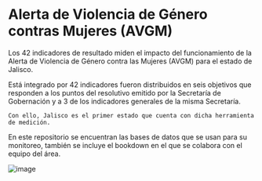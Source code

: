 # Alerta de Violencia de Género contras Mujeres (AVGM)

Los 42 indicadores de resultado miden el impacto del funcionamiento de la Alerta de Violencia de Género contra las Mujeres (AVGM) para el estado de Jalisco. 

Está integrado por 42 indicadores fueron distribuidos en seis objetivos que responden a los puntos del resolutivo emitido por la Secretaría de Gobernación y a 3 de los indicadores generales de la misma Secretaría. 

```
Con ello, Jalisco es el primer estado que cuenta con dicha herramienta de medición.
```

En este repositorio se encuentran las bases de datos que se usan para su monitoreo, también se incluye el bookdown en el que se colabora con el equipo del área.

![image](https://user-images.githubusercontent.com/68658424/140257213-1eeaf948-43e5-44c1-8884-f812cc61091b.png)

 
